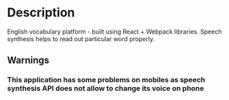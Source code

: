 # Description

English vocabulary platform - built using React + Webpack libraries.
Speech synthesis helps to read out particular word properly.

## Warnings

### This application has some problems on mobiles as speech synthesis API does not allow to change its voice on phone
